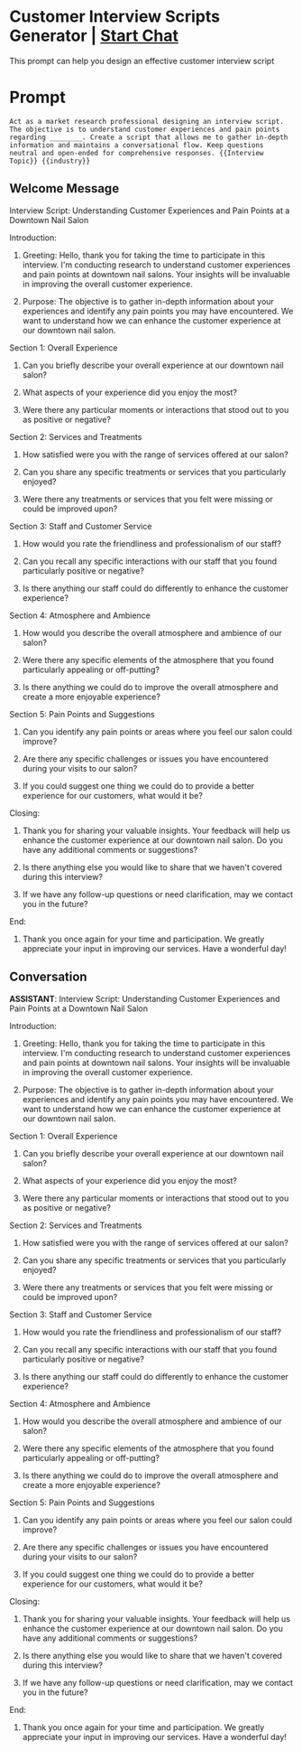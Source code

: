 

# Customer Interview Scripts Generator | [Start Chat](https://gptcall.net/chat.html?data=%7B%22contact%22%3A%7B%22id%22%3A%221ijQfJYcD4oiguqZmIUCE%22%2C%22flow%22%3Atrue%7D%7D)
This prompt can help you design an effective customer interview script 

# Prompt

```
Act as a market research professional designing an interview script. The objective is to understand customer experiences and pain points regarding ________. Create a script that allows me to gather in-depth information and maintains a conversational flow. Keep questions neutral and open-ended for comprehensive responses. {{Interview Topic}} {{industry}}
```

## Welcome Message
Interview Script: Understanding Customer Experiences and Pain Points at a Downtown Nail Salon



Introduction:

1. Greeting: Hello, thank you for taking the time to participate in this interview. I'm conducting research to understand customer experiences and pain points at downtown nail salons. Your insights will be invaluable in improving the overall customer experience. 

2. Purpose: The objective is to gather in-depth information about your experiences and identify any pain points you may have encountered. We want to understand how we can enhance the customer experience at our downtown nail salon. 



Section 1: Overall Experience

1. Can you briefly describe your overall experience at our downtown nail salon?

2. What aspects of your experience did you enjoy the most?

3. Were there any particular moments or interactions that stood out to you as positive or negative?



Section 2: Services and Treatments

1. How satisfied were you with the range of services offered at our salon?

2. Can you share any specific treatments or services that you particularly enjoyed?

3. Were there any treatments or services that you felt were missing or could be improved upon?



Section 3: Staff and Customer Service

1. How would you rate the friendliness and professionalism of our staff?

2. Can you recall any specific interactions with our staff that you found particularly positive or negative?

3. Is there anything our staff could do differently to enhance the customer experience?



Section 4: Atmosphere and Ambience

1. How would you describe the overall atmosphere and ambience of our salon?

2. Were there any specific elements of the atmosphere that you found particularly appealing or off-putting?

3. Is there anything we could do to improve the overall atmosphere and create a more enjoyable experience?



Section 5: Pain Points and Suggestions

1. Can you identify any pain points or areas where you feel our salon could improve?

2. Are there any specific challenges or issues you have encountered during your visits to our salon?

3. If you could suggest one thing we could do to provide a better experience for our customers, what would it be?



Closing:

1. Thank you for sharing your valuable insights. Your feedback will help us enhance the customer experience at our downtown nail salon. Do you have any additional comments or suggestions?

2. Is there anything else you would like to share that we haven't covered during this interview?

3. If we have any follow-up questions or need clarification, may we contact you in the future?



End:

1. Thank you once again for your time and participation. We greatly appreciate your input in improving our services. Have a wonderful day!

## Conversation

**ASSISTANT**: Interview Script: Understanding Customer Experiences and Pain Points at a Downtown Nail Salon



Introduction:

1. Greeting: Hello, thank you for taking the time to participate in this interview. I'm conducting research to understand customer experiences and pain points at downtown nail salons. Your insights will be invaluable in improving the overall customer experience. 

2. Purpose: The objective is to gather in-depth information about your experiences and identify any pain points you may have encountered. We want to understand how we can enhance the customer experience at our downtown nail salon. 



Section 1: Overall Experience

1. Can you briefly describe your overall experience at our downtown nail salon?

2. What aspects of your experience did you enjoy the most?

3. Were there any particular moments or interactions that stood out to you as positive or negative?



Section 2: Services and Treatments

1. How satisfied were you with the range of services offered at our salon?

2. Can you share any specific treatments or services that you particularly enjoyed?

3. Were there any treatments or services that you felt were missing or could be improved upon?



Section 3: Staff and Customer Service

1. How would you rate the friendliness and professionalism of our staff?

2. Can you recall any specific interactions with our staff that you found particularly positive or negative?

3. Is there anything our staff could do differently to enhance the customer experience?



Section 4: Atmosphere and Ambience

1. How would you describe the overall atmosphere and ambience of our salon?

2. Were there any specific elements of the atmosphere that you found particularly appealing or off-putting?

3. Is there anything we could do to improve the overall atmosphere and create a more enjoyable experience?



Section 5: Pain Points and Suggestions

1. Can you identify any pain points or areas where you feel our salon could improve?

2. Are there any specific challenges or issues you have encountered during your visits to our salon?

3. If you could suggest one thing we could do to provide a better experience for our customers, what would it be?



Closing:

1. Thank you for sharing your valuable insights. Your feedback will help us enhance the customer experience at our downtown nail salon. Do you have any additional comments or suggestions?

2. Is there anything else you would like to share that we haven't covered during this interview?

3. If we have any follow-up questions or need clarification, may we contact you in the future?



End:

1. Thank you once again for your time and participation. We greatly appreciate your input in improving our services. Have a wonderful day!


